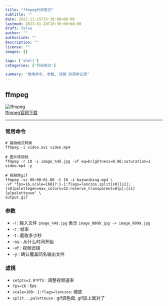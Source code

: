 ```yaml
---
title: "ffmpeg代码笔记"
subtitle: ""
date: 2022-11-15T15:30:00+08:00
lastmod: 2023-01-28T10:30:00+08:00
draft: false
author: ""
authorLink: ""
description: ""
license: ""
images: []

tags: ['shell']
categories: ['代码笔记']

summary: "常用命令, 参数, 滤镜 的简单记录"
---
```


## ffmpeg  
![ffmpeg](https://trac.ffmpeg.org/ffmpeg-logo.png)  
[ffmpeg官网下载](https://ffmpeg.org/download.html)   

-------------------------------------

### 常用命令

```
# 基础格式转换
ffmpeg -i video.avi video.mp4

# 图片转视频
ffmpeg -r 10 -i image_%4d.jpg -vf eq=brightness=0.06:saturation=1 video.mp4 -y

# 视频转gif
ffmpeg -ss 00:00:01.00 -t 10 -i baiweibing.mp4 \
-vf "fps=16,scale=160{?:}-1:flags=lanczos,split[s0][s1];[s0]palettegen=max_colors=32:reserve_transparent=0[p];[s1][p]paletteuse" \
output.gif
```

### 参数
- -i : 输入文件 `image_%4d.jpg` 表示 `image_0000.jpg -> image_9999.jpg`
- -r : 帧率
- -t : 截取多少秒
- -ss : 从什么时间开始 
- -vf : 视频滤镜
- -y : 确认覆盖同名输出文件

### 滤镜
- `setpts=2.0*PTS` : 调整视频速率
- `fps=16` : fps
- `scale=160:-1:flags=lanczos`: 缩放
- `split...paletteuse` : gif调色盘, gif加上就对了
